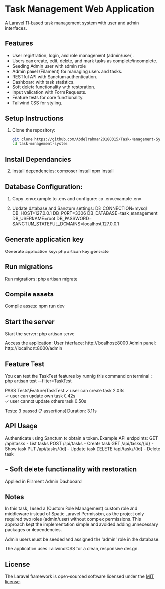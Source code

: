 # Task Management Web Application

A Laravel 11-based task management system with user and admin interfaces.

## Features
- User registration, login, and role management (admin/user).
- Users can create, edit, delete, and mark tasks as complete/incomplete.
- Seeding Admin user with admin role
- Admin panel (Filament) for managing users and tasks.
- RESTful API with Sanctum authentication.
- Dashboard with task statistics.
- Soft delete functionality with restoration.
- Input validation with Form Requests.
- Feature tests for core functionality.
- Tailwind CSS for styling.

## Setup Instructions
1. Clone the repository:
   ```bash
   git clone https://github.com/Abdelrahman20180315/Task-Management-System.git
   cd task-management-system

## Install Dependancies
2. Install dependencies:
composer install
npm install

## Database Configuration:

1. Copy .env.example to .env and configure:
cp .env.example .env

2. Update database and Sanctum settings:
DB_CONNECTION=mysql
DB_HOST=127.0.0.1
DB_PORT=3306
DB_DATABASE=task_management
DB_USERNAME=root
DB_PASSWORD=
SANCTUM_STATEFUL_DOMAINS=localhost,127.0.0.1

## Generate application key
Generate application key:
php artisan key:generate

## Run migrations
Run migrations:
php artisan migrate

## Compile assets
Compile assets:
npm run dev

## Start the server
Start the server:
php artisan serve

Access the application:
User interface: http://localhost:8000
Admin panel: http://localhost:8000/admin

## Feature Test 
You can test the TaskTest features by runnig this command on terminal :
php artisan test --filter=TaskTest     

   PASS  Tests\Feature\TaskTest
  ✓ user can create task                                                                           2.03s  
  ✓ user can update own task                                                                       0.42s  
  ✓ user cannot update others task                                                                 0.50s  

  Tests:    3 passed (7 assertions)
  Duration: 3.11s

## API Usage
Authenticate using Sanctum to obtain a token.
Example API endpoints:
GET /api/tasks - List tasks
POST /api/tasks - Create task
GET /api/tasks/{id} - Show task
PUT /api/tasks/{id} - Update task
DELETE /api/tasks/{id} - Delete task

## - Soft delete functionality with restoration
Applied in Filament Admin Dashboard
## Notes
In this task, I used a (Custom Role Management) custom role and middleware instead of Spatie Laravel Permission, as the project only required two roles (admin/user) without complex permissions. This approach kept the implementation simple and avoided adding unnecessary packages or dependencies.

Admin users must be seeded and assigned the 'admin' role in the database.

The application uses Tailwind CSS for a clean, responsive design.


## License

The Laravel framework is open-sourced software licensed under the [MIT license](https://opensource.org/licenses/MIT).
